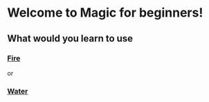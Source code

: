 # Welcome to Magic for beginners!

## What would you learn to use 

### [Fire](fire.md)


or 

### [Water](water.md)
